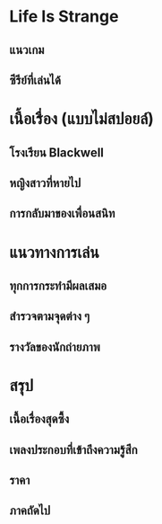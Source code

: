# Life Is Strange
## แนวเกม
## ซีรีย์ที่เล่นได้
# เนื้อเรื่อง (แบบไม่สปอยล์)
## โรงเรียน Blackwell
## หญิงสาวที่หายไป
## การกลับมาของเพื่อนสนิท
# แนวทางการเล่น
## ทุกการกระทำมีผลเสมอ
## สำรวจตามจุดต่าง ๆ
## รางวัลของนักถ่ายภาพ
# สรุป
## เนื้อเรื่องสุดซึ้ง
## เพลงประกอบที่เข้าถึงความรู้สึก
## ราคา
## ภาคถัดไป
